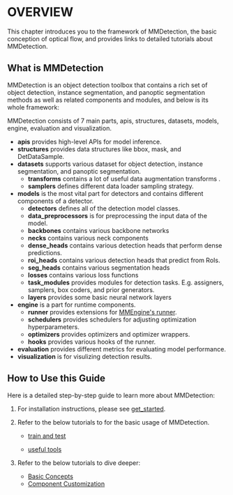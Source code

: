 # OVERVIEW

This chapter introduces you to the framework of MMDetection, the basic conception of optical flow, and provides links to detailed tutorials about MMDetection.

## What is MMDetection

MMDetection is an object detection toolbox that contains a rich set of object detection, instance segmentation, and panoptic segmentation methods as well as related components and modules, and below is its whole framework:

MMDetection consists of 7 main parts, apis, structures, datasets, models, engine, evaluation and visualization.

- **apis** provides high-level APIs for model inference.
- **structures** provides data structures like bbox, mask, and DetDataSample.
- **datasets** supports various dataset for object detection, instance segmentation, and panoptic segmentation.
  - **transforms** contains a lot of useful data augmentation transforms .
  - **samplers** defines different data loader sampling strategy.
- **models** is the most vital part for detectors and contains different components of a detector.
  - **detectors** defines all of the detection model classes.
  - **data_preprocessors** is for preprocessing the input data of the model.
  - **backbones** contains various backbone networks
  - **necks** contains various neck components
  - **dense_heads** contains various detection heads that perform dense predictions.
  - **roi_heads** contains various detection heads that predict from RoIs.
  - **seg_heads** contains various segmentation heads
  - **losses** contains various loss functions
  - **task_modules** provides modules for detection tasks. E.g. assigners, samplers, box coders, and prior generators.
  - **layers** provides some basic neural network layers
- **engine** is a part for runtime components.
  - **runner** provides extensions for [MMEngine's runner](<>).
  - **schedulers** provides schedulers for adjusting optimization hyperparameters.
  - **optimizers** provides optimizers and optimizer wrappers.
  - **hooks** provides various hooks of the runner.
- **evaluation** provides different metrics for evaluating model performance.
- **visualization** is for visulizing detection results.

## How to Use this Guide

Here is a detailed step-by-step guide to learn more about MMDetection:

1. For installation instructions, please see [get_started](get_started.md).

2. Refer to the below tutorials to for the basic usage of MMDetection.

   - [train and test](https://mmdetection.readthedocs.io/en/dev-3.x/user_guides/index.html#train-test)

   - [useful tools](https://mmdetection.readthedocs.io/en/dev-3.x/user_guides/index.html#useful-tools)

3. Refer to the below tutorials to dive deeper:

   - [Basic Concepts](https://mmdetection.readthedocs.io/en/dev-3.x/advanced_guides/index.html#basic-concepts)
   - [Component Customization](https://mmdetection.readthedocs.io/en/dev-3.x/advanced_guides/index.html#component-customization)
